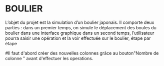 # BOULIER
L’objet du projet est la simulation d’un boulier japonais. Il comporte deux parties : dans un premier temps, on simule le déplacement des boules du boulier dans une interface graphique dans un second temps, l’utilisateur pourra saisir une opération et la voir effectuée sur le boulier, étape par étape

#Il faut d'abord créer des nouvelles colonnes grâce au bouton"Nombre de colonne " avant d'effectuer les operations.
